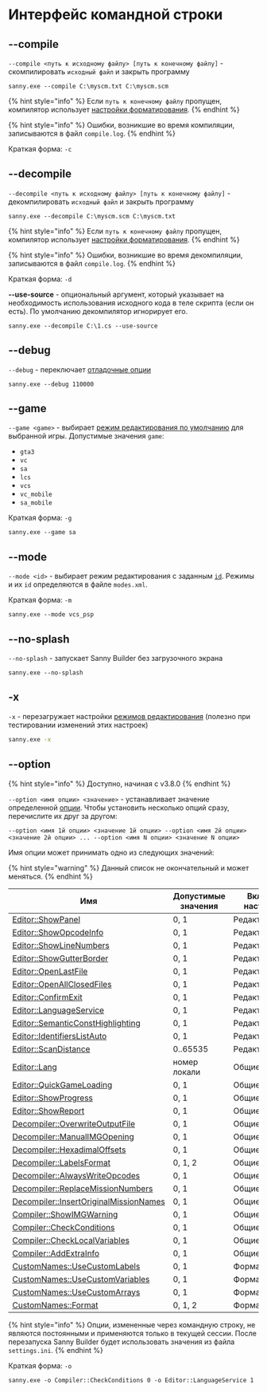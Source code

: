 # Интерфейс командной строки

## --compile

`--compile <путь к исходному файлу> [путь к конечному файлу]` - скомпилировать `исходный файл` и закрыть программу

```
sanny.exe --compile C:\myscm.txt C:\myscm.scm
```

{% hint style="info" %}
Если `путь к конечному файлу` пропущен, компилятор использует [настройки форматирования](options/formats.md#imena-failov).&#x20;
{% endhint %}

{% hint style="info" %}
Ошибки, возникшие во время компиляции, записываются в файл `compile.log`.
{% endhint %}

Краткая форма: `-c`

## --decompile

`--decompile <путь к исходному файлу> [путь к конечному файлу]` - декомпилировать `исходный файл` и закрыть программу

```
sanny.exe --decompile C:\myscm.scm C:\myscm.txt
```

{% hint style="info" %}
Если `путь к конечному файлу` пропущен, компилятор использует [настройки форматирования](options/formats.md#imena-failov).&#x20;
{% endhint %}

{% hint style="info" %}
Ошибки, возникшие во время декомпиляции, записываются в файл `compile.log`.
{% endhint %}

Краткая форма: `-d`

**--use-source** - опциональный аргумент, который указывает на необходимость использования исходного кода в теле скрипта (если он есть). По умолчанию декомпилятор игнорирует его.

```
sanny.exe --decompile C:\1.cs --use-source
```

## --debug

`--debug` - переключает [отладочные опции](console.md#otladochnye-opcii)

```
sanny.exe --debug 110000
```

## --game

`--game <game>` - выбирает [режим редактирования по умолчанию](../edit-modes/#type) для выбранной игры. Допустимые значения `game`:

* `gta3`
* `vc`
* `sa`
* `lcs`
* `vcs`
* `vc_mobile`
* `sa_mobile`

Краткая форма: `-g`

```
sanny.exe --game sa
```

## --mode

`--mode <id>` - выбирает режим редактирования с заданным [`id`](../edit-modes/#id). Режимы и их `id` определяются в файле `modes.xml`.

Краткая форма: `-m`

```
sanny.exe --mode vcs_psp
```

## --no-splash

`--no-splash` - запускает Sanny Builder без загрузочного экрана

```
sanny.exe --no-splash
```

## -x

`-x` - перезагружает настройки [режимов редактирования](../edit-modes/) (полезно при тестировании изменений этих настроек)

```sh
sanny.exe -x
```

## --option

{% hint style="info" %}
Доступно, начиная с v3.8.0
{% endhint %}

`--option <имя опции> <значение>` - устанавливает значение определенной [опции](options/). Чтобы установить несколько опций сразу, перечислите их друг за другом:

`--option <имя 1й опции> <значение 1й опции> --option <имя 2й опции> <значение 2й опции> ... --option <имя N опции> <значение N опции>`&#x20;

Имя опции может принимать одно из следующих значений:

{% hint style="warning" %}
Данный список не окончательный и может меняться.
{% endhint %}

| Имя                                                                                             | Допустимые значения | Вкладка в настройках |
| ----------------------------------------------------------------------------------------------- | ------------------- | -------------------- |
| [Editor::ShowPanel](options/editor.md#nastroiki)                                                | 0, 1                | Редактор             |
| [Editor::ShowOpcodeInfo](options/editor.md#nastroiki)                                           | 0, 1                | Редактор             |
| [Editor::ShowLineNumbers](options/editor.md#nastroiki)                                          | 0, 1                | Редактор             |
| [Editor::ShowGutterBorder](options/editor.md#nastroiki)                                         | 0, 1                | Редактор             |
| [Editor::OpenLastFile](options/editor.md#nastroiki)                                             | 0, 1                | Редактор             |
| [Editor::OpenAllClosedFiles](options/editor.md#nastroiki)                                       | 0, 1                | Редактор             |
| [Editor::ConfirmExit](options/editor.md#nastroiki)                                              | 0, 1                | Редактор             |
| [Editor::LanguageService](options/editor.md#nastroiki)                                          | 0, 1                | Редактор             |
| [Editor::SemanticConstHighlighting](options/editor.md#nastroiki)                                | 0, 1                | Редактор             |
| [Editor::IdentifiersListAuto](options/editor.md#glubina-prosmotra-koda)                         | 0, 1                | Редактор             |
| [Editor::ScanDistance](options/editor.md#glubina-prosmotra-koda)                                | 0..65535            | Редактор             |
| [Editor::Lang](options/general.md#yazyk-interfeisa)                                             | номер локали        | Общие                |
| [Editor::QuickGameLoading](options/general.md#bystraya-zagruzka-igry)                           | 0, 1                | Общие                |
| [Editor::ShowProgress](options/general.md#pokazyvat-progress)                                   | 0, 1                | Общие                |
| [Editor::ShowReport](options/general.md#pokazyvat-otchet)                                       | 0, 1                | Общие                |
| [Decompiler::OverwriteOutputFile](options/general.md#perezapis-vykhodnogo-faila)                | 0, 1                | Общие                |
| [Decompiler::ManualIMGOpening](options/general.md#ruchnoi-vybor-img-faila)                      | 0, 1                | Общие                |
| [Decompiler::HexadimalOffsets](options/formats.md#imena-metok)                                  | 0, 1                | Общие                |
| [Decompiler::LabelsFormat](options/formats.md#imena-metok)                                      | 0, 1, 2             | Общие                |
| [Decompiler::AlwaysWriteOpcodes](options/general.md#ispolzovat-opkody)                          | 0, 1                | Общие                |
| [Decompiler::ReplaceMissionNumbers](options/general.md#zamenyat-nomera-missii)                  | 0, 1                | Общие                |
| [Decompiler::InsertOriginalMissionNames](options/general.md#vstavlyat-originalnye-imena-missii) | 0, 1                | Общие                |
| [Compiler::ShowIMGWarning](options/general.md#pokazyvat-preduprezhdenie)                        | 0, 1                | Общие                |
| [Compiler::CheckConditions](options/general.md#proverka-uslovii)                                | 0, 1                | Общие                |
| [Compiler::CheckLocalVariables](options/general.md#proverka-peremennykh)                        | 0, 1                | Общие                |
| [Compiler::AddExtraInfo](options/general.md#dobavlyat-dopolnitelnuyu-informaciyu-v-scm)         | 0, 1                | Общие                |
| [CustomNames::UseCustomLabels](options/formats.md#sobstvennye-imena)                            | 0, 1                | Форматирование       |
| [CustomNames::UseCustomVariables](options/formats.md#sobstvennye-imena)                         | 0, 1                | Форматирование       |
| [CustomNames::UseCustomArrays](options/formats.md#sobstvennye-imena)                            | 0, 1                | Форматирование       |
| [CustomNames::Format](options/formats.md#registr-bukv)                                          | 0, 1, 2             | Форматирование       |

{% hint style="info" %}
Опции, измененные через командную строку, не являются постоянными и применяются только в текущей сессии. После перезапуска Sanny Builder будет использовать значения из файла `settings.ini`.
{% endhint %}

Краткая форма: `-o`

```
sanny.exe -o Compiler::CheckConditions 0 -o Editor::LanguageService 1
```
